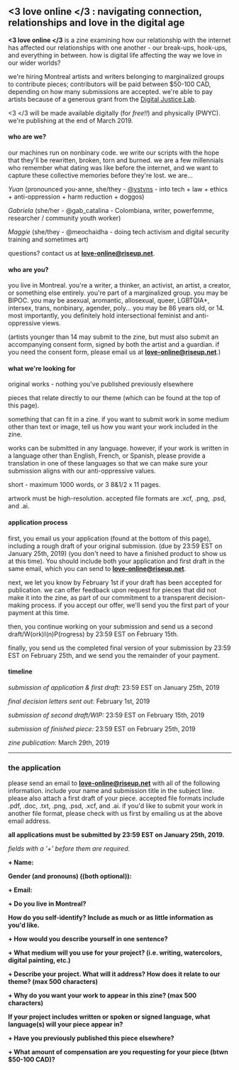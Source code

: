 ## <3 love online </3 : navigating connection, relationships and love in the digital age

**<3 love online </3** is a zine examining how our relationship with the internet has affected our relationships with one another - our break-ups, hook-ups, and everything in between. how is digital life affecting the way we love in our wider worlds? 

we're hiring Montreal artists and writers belonging to marginalized groups to contribute pieces; contributors will be paid between $50-100 CAD, depending on how many submissions are accepted. 
we're able to pay artists because of a generous grant from the [Digital Justice Lab](https://digitaljusticelab.ca/).

<3 </3 will be made available digitally (for *free!!*) and physically (PWYC).  we're publishing at the end of March 2019. 


#### who are we? 

our machines run on nonbinary code. we write our scripts with the hope that they'll be rewritten, broken, torn and burned. we are a few millennials who remember what dating was like before the internet, and we want to capture these collective memories before they're lost. we are...

*Yuan* (pronounced you-anne, she/they - [@ystvns](https://www.twitter.com/ystvns) - into tech + law + ethics + anti-oppression + harm reduction + doggos)

*Gabriela* (she/her - @gab_catalina - Colombiana, writer, powerfemme, researcher / community youth worker)

*Maggie* (she/they - @meochaidha - doing tech activism and digital security training and sometimes art) 


questions? contact us at **love-online@riseup.net**. 


#### who are you?

you live in Montreal. you're a writer, a thinker, an activist, an artist, a creator, or something else entirely. you're part of a marginalized group. you may be BIPOC. you may be asexual, aromantic, allosexual, queer, LGBTQIA+, intersex, trans, nonbinary, agender, poly...  you may be 86 years old, or 14. most importantly, you definitely hold intersectional feminist and anti-oppressive views. 

(artists younger than 14 may submit to the zine, but must also submit an accompanying consent form, signed by both the artist and a guardian. if you need the consent form, please email us at **love-online@riseup.net**.)

#### what we're looking for 

original works - nothing you've published previously elsewhere

pieces that relate directly to our theme (which can be found at the top of this page).

something that can fit in a zine. if you want to submit work in some medium other than text or image, tell us how you want your work included in the zine. 

works can be submitted in any language. however, if your work is written in a language other than English, French, or Spanish, please provide a translation in one of these languages so that we can make sure your submission aligns with our anti-oppressive values.

short - maximum 1000 words, or 3 8&1/2 x 11 pages.

artwork must be high-resolution. accepted file formats are .xcf, .png, .psd, and .ai. 

#### application process

first, you email us your application (found at the bottom of this page), including a rough draft of your original submission. (due by 23:59 EST on January 25th, 2019) (you don't need to have a finished product to show us at this time). You should include both your application and first draft in the same email, which you can send to **love-online@riseup.net**.

next, we let you know by February 1st if your draft has been accepted for publication. we can offer feedback upon request for pieces that did not make it into the zine, as part of our commitment to a transparent decision-making process. if you accept our offer, we'll send you the first part of your payment at this time. 

then, you continue working on your submission and send us a second draft/W(ork)I(n)P(rogress) by 23:59 EST on February 15th.

finally, you send us the completed final version of your submission by 23:59 EST on February 25th, and we send you the remainder of your payment.

#### timeline

*submission of application & first draft:* 23:59 EST on January 25th, 2019

*final decision letters sent out:* February 1st, 2019

*submission of second draft/WIP:* 23:59 EST on February 15th, 2019

*submission of finished piece:* 23:59 EST on February 25th, 2019

*zine publication:* March 29th, 2019

---------------












### the application

please send an email to **love-online@riseup.net** with all of the following information. include your name and submission title in the subject line. please also attach a first draft of your piece. accepted file formats include .pdf, .doc, .txt, .png, .psd, .xcf, and .ai. if you'd like to submit your work in another file format, please check with us first by emailing us at the above email address.  

**all applications must be submitted by 23:59 EST on January 25th, 2019.**  



*fields with a '+' before them are required.*

**+ Name:**

**Gender (and pronouns) ((both optional)):**

**+ Email:**

**+ Do you live in Montreal?**

**How do you self-identify? Include as much or as little information as you'd like.**

**+ How would you describe yourself in one sentence?**

**+ What medium will you use for your project? (i.e. writing, watercolors, digital painting, etc.)**

**+ Describe your project. What will it address? How does it relate to our theme? (max 500 characters)** 

**+ Why do you want your work to appear in this zine? (max 500 characters)**

**If your project includes written or spoken or signed language, what language(s) will your piece appear in?**

**+ Have you previously published this piece elsewhere?**

**+ What amount of compensation are you requesting for your piece (btwn $50-100 CAD)?**


